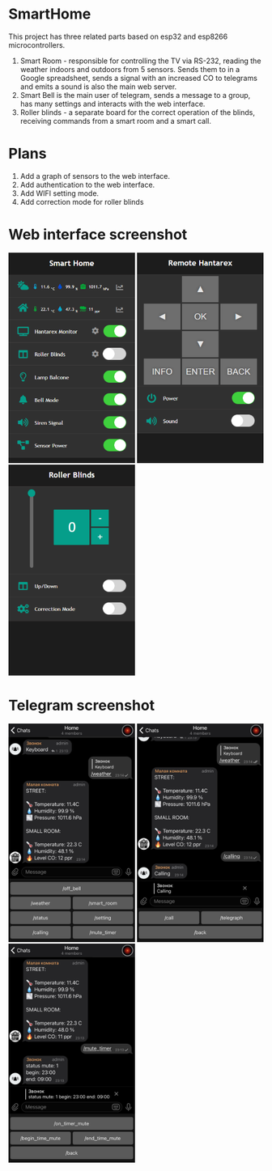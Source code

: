 # SmartHome
This project has three related parts based on esp32 and esp8266 microcontrollers.
1. Smart Room - responsible for controlling the TV via RS-232, reading the weather indoors and outdoors from 5 sensors. Sends them to in a Google spreadsheet, sends a signal with an increased CO to telegrams and emits a sound is also the main web server.
2. Smart Bell is the main user of telegram, sends a message to a group, has many settings and interacts with the web interface.
3. Roller blinds - a separate board for the correct operation of the blinds, receiving commands from a smart room and a smart call.

# Plans

1. Add a graph of sensors to the web interface.
2. Add authentication to the web interface.
3. Add WIFI setting mode.
4. Add correction mode for roller blinds

# Web interface screenshot

<p>
  <img src="https://github.com/shinespeed/SmartHome/blob/main/index.png" width="250" title="hover text">
  <img src="https://github.com/shinespeed/SmartHome/blob/main/remote_tv.png" width="250" title="hover text">
  <img src="https://github.com/shinespeed/SmartHome/blob/main/roller_blinds.png" width="250" title="hover text">
</p>

# Telegram screenshot

<p>
  <img src="https://github.com/shinespeed/SmartHome/blob/main/weather.jpg" width="250" title="hover text">
  <img src="https://github.com/shinespeed/SmartHome/blob/main/call.jpg" width="250" title="hover text">
  <img src="https://github.com/shinespeed/SmartHome/blob/main/mute_bell.jpg" width="250" title="hover text">
</p>


